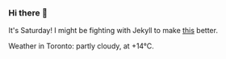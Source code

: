 ### Hi there :wave:

It's Saturday! I might be fighting with Jekyll to make [this](https://swissclubtoronto.ca) better.

Weather in Toronto: partly cloudy, at +14°C.
